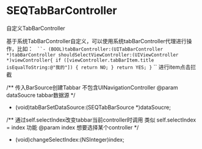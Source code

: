 # SEQTabBarController
自定义TabBarController

基于系统TabBarController自定义，可以使用系统tabBarController代理进行操作，比如：
` ``- (BOOL)tabBarController:(UITabBarController *)tabBarController shouldSelectViewController:(UIViewController *)viewController{
    if ([viewController.tabBarItem.title isEqualToString:@"我的"]) {
        return NO;
    }
    return YES;
}` ``
进行item点击拦截

/**
 传入BarSource创建Tabbar
 不包含UINavigationController
 @param dataSoucre tabbar数据源
 */
- (void)tabBarSetDataSource:(SEQTabBarSource *)dataSoucre;

/**
 通过self.selectIndex改变tabbar当前controller时调用
 类似 self.selectIndex = index 功能
 @param index 想要选择某个controller
 */
- (void)changeSelectIndex:(NSInteger)index;
